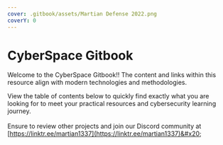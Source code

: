 ```yaml
---
cover: .gitbook/assets/Martian Defense 2022.png
coverY: 0
---
```


# CyberSpace Gitbook

Welcome to the CyberSpace Gitbook!! The content and links within this resource align with modern technologies and methodologies.

View the table of contents below to quickly find exactly what you are looking for to meet your practical resources and cybersecurity learning journey.\
\
Ensure to review other projects and join our Discord community at [https://linktr.ee/martian1337](https://linktr.ee/martian1337)&#x20;
